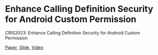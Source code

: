# Enhance Calling Definition Security for Android Custom Permission

CRIS2023: Enhance Calling Definition Security for Android Custom Permission

[Paper](https://aircconline.com/csit/abstract/v13n8/csit130808.html), [Slide](<cris_slide_Enhance Calling Definition Security for Android Custom Permission.pdf>), [Video](https://www.youtube.com/watch?v=jmK8DdZ72Ow)
